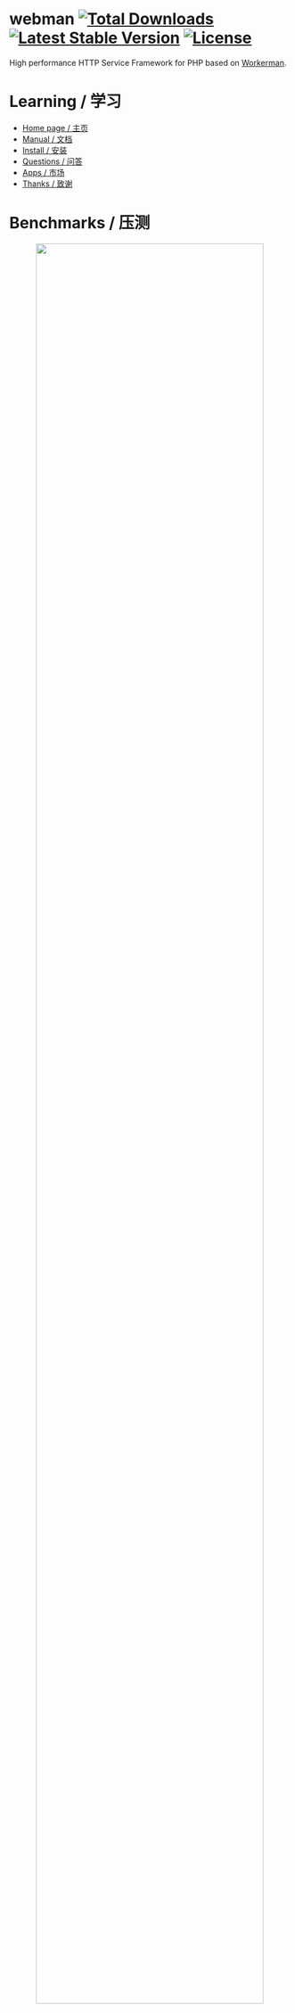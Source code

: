# webman  <a href="https://packagist.org/packages/workerman/webman"><img src="https://img.shields.io/packagist/dt/workerman/webman" alt="Total Downloads"></a> <a href="https://packagist.org/packages/workerman/webman"><img src="https://img.shields.io/packagist/v/workerman/webman" alt="Latest Stable Version"></a> <a href="https://packagist.org/packages/workerman/webman"><img src="https://img.shields.io/packagist/l/workerman/webman" alt="License"></a>

High performance HTTP Service Framework for PHP based on [Workerman](https://github.com/walkor/workerman). 

# Learning / 学习

- [Home page / 主页](https://www.workerman.net/webman)  
- [Manual / 文档](https://www.workerman.net/doc/webman)
- [Install / 安装](https://www.workerman.net/doc/webman/install.html)
- [Questions / 问答](https://www.workerman.net/questions)
- [Apps / 市场](https://www.workerman.net/apps)
- [Thanks / 致谢](https://www.workerman.net/doc/webman/thanks.html)

# Benchmarks / 压测

<div align=center>
<a href="https://www.techempower.com/benchmarks/#section=test&runid=9716e3cd-9e53-433c-b6c5-d2c48c9593c1&hw=ph&test=db&l=zg24n3-1r&a=2">
<img src="https://user-images.githubusercontent.com/6073368/96447814-120fc980-1245-11eb-938d-6ea408716c72.png" width="90%" height="90%" >
</a>
</div>

## LICENSE
   
The webman is open-sourced software licensed under the [MIT](./LICENSE)
